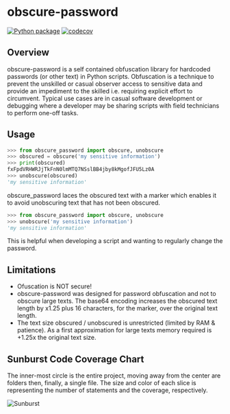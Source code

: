 # obscure-password

[![Python package](https://github.com/Shapedsundew9/obscure-password/actions/workflows/python-package.yml/badge.svg?branch=main)](https://github.com/Shapedsundew9/obscure-password/actions/workflows/python-package.yml)
[![codecov](https://codecov.io/gh/Shapedsundew9/obscure-password/branch/main/graph/badge.svg?token=ZDKW1280KN)](https://codecov.io/gh/Shapedsundew9/obscure-password)

## Overview

obscure-password is a self contained obfuscation library for hardcoded passwords (or other text) in Python scripts. Obfuscation is a technique to prevent the unskilled or casual observer access to sensitive data and provide an impediment to the skilled i.e. requiring explicit effort to circumvent.
Typical use cases are in casual software development or  debugging where a developer may be sharing scripts with field technicians to perform one-off tasks.

## Usage

```python
>>> from obscure_password import obscure, unobscure
>>> obscured = obscure('my sensitive information')
>>> print(obscured)
fxFpdVRHWRJjTkFnN0lmMTQ7NSslBB4jby8kMgofJFU5Lz0A
>>> unobscure(obscured)
'my sensitive information'
```

obscure_password laces the obscured text with a marker which enables it to avoid unobscuring text that has not been obscured.

```python
>>> from obscure_password import obscure, unobscure
>>> unobscure('my sensitive information')
'my sensitive information'
```

This is helpful when developing a script and wanting to regularly change the password.

## Limitations

- Ofuscation is NOT secure!
- obscure-password was designed for password obfuscation and not to obscure large texts. The base64 encoding increases the obscured text length by x1.25 plus 16 characters, for the marker, over the original text length.
- The text size obscured / unobscured is unrestricted (limited by RAM & patience). As a first approximation for large texts memory required is +1.25x the original text size.

## Sunburst Code Coverage Chart

 The inner-most circle is the entire project, moving away from the center are folders then, finally, a single file. The size and color of each slice is representing the number of statements and the coverage, respectively.

 ![Sunburst](https://codecov.io/gh/Shapedsundew9/obscure-password/branch/main/graphs/sunburst.svg)
